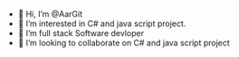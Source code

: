 - 👋 Hi, I’m @AarGit
- 👀 I’m interested in C# and java script project.
- 🌱 I’m full stack Software devloper
- 💞️ I’m looking to collaborate on C# and java script project


<!---
AarGit/AarGit is a ✨ special ✨ repository because its `README.md` (this file) appears on your GitHub profile.
You can click the Preview link to take a look at your changes.
--->
